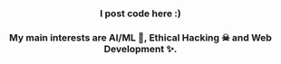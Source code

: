 
### <p align="center"> I post code here :) </p>
### <p align="center"> My main interests are AI/ML 🤖, Ethical Hacking ☠ and Web Development ✨. </p>
